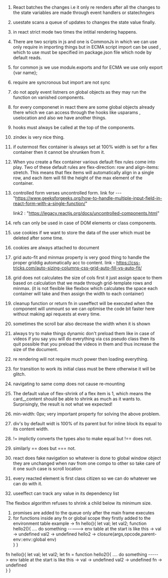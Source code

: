 1. React batches the changes i.e it only re renders after all the changes to the state variables are made through event handlers or statechngers

2. usestate scans a queue of updates to changes the state value finally.

3. in react strict mode two times the intitial rendering happens.

<!-- *******IMPORTANT THING -->

4.  There are two scripts in js and one is CommonJs in which we can use only require in importing things but in ECMA script import can be used , which to use must be specified im package.json file which node by default reads.

5.  for common js we use module.exports and for ECMA we use only export {var name};

6.  require are syncronous but import are not sync

7.  do not apply event listners on global objects as they may run the function on vanished components.

8.  for every componenet in react there are some global objects already there which we can access through the hooks like usparams , uselocation and also we have another things.

9.  hooks must always be called at the top of the components.

10. zindex is very nice thing.

11. if outermost flex container is always set at 100% width is set for a flex container then it cannot be shrunken from it.

12. When you create a flex container various default flex rules come into play.
    Two of these default rules are flex-direction: row and align-items: stretch. This means that flex items will automatically align in a single row, and each item will fill the height of the max element of the container.

13. controlled form verses uncontrolled form.
    link for --- "https://www.geeksforgeeks.org/how-to-handle-multiple-input-field-in-react-form-with-a-single-function/"

    link2 : "https://legacy.reactjs.org/docs/uncontrolled-components.html"

14. refs can only be used in case of DOM elements or class components.

15. use cookies if we want to store the data of the user which must be deleted after some time.

16. cookies are always attached to document

17. grid auto-fit and minmax property is very good thing to handle the proper griddig automatically acc to content.
    link - https://css-tricks.com/auto-sizing-columns-css-grid-auto-fill-vs-auto-fit/

18. grid does not calculates the size of cols first it just assign space to them based on calculation that we made through grid-template rows and minmax. (it is not flexible like flexbox which calculates the space each container will take and then assign the width to each container)

19. cleanup function or return fn in useeffect will be executed when the component will unmount so we can optimise the code bit faster here without making api requests at every time.

20. sometimes the scroll bar also decrease the width when it is shown

21. always try to make things dynamic don't preload them like in case of videos if you say you will do everything via css pseudo class then its quit possible that you preload the videos in them and thus increase the size of the document.

22. re rendering will not require much power then loading everything.

23. for transition to work its initial class must be there otherwise it will be glitch.

24. navigating to same comp does not cause re-mounting

25. The default value of flex-shrink of a flex item is 1, which means the card\_\_content should be able to shrink as much as it wants to. Surprisingly, the result is not what we expected!

26. min-width: 0px; very important property for solving the above problem.

27. div's by default widt is 100% of its parent but for inline block its equal to its content width.

28. != implictly converts the types also to make equal but !== does not.
29. similarly == does but === not.

30. react does fake navigation so whatever is done to global window object they are unchanged when nav from one compo to other so take care of it one such case is scroll location

31. every reacted element is first class citizen so we can do whatever we can do with it.

32. useeffect can track any value in its dependency list

The flexbox algorithm refuses to shrink a child below its minimum size.

1. promises are added to the queue only after the main frame executes
2. for functions inside any fn or global scope they firstly added to the environment table
   example ->
   fn hello(){
   let val;
   let val2;
   function hello2(){
   .... do something -----> env table at the start is like this ->
   val -> undefined
   val2 -> undefined
   hello2 -> closure(args,opcode,parent-env::env::global env)  
    }
   }

fn hello(){
let val;
let val2;
let fn = function hello2(){
.... do something -----> env table at the start is like this ->
val -> undefined
val2 -> undefined
fn -> undefined  
 }
}

